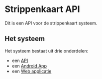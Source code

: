 # Strippenkaart API

Dit is een API voor de strippenkaart systeem.

## Het systeem
Het systeem bestaat uit drie onderdelen: 
* een [API](https://github.com/Develex/strippenkaart_api)
* een [Android App](https://github.com/Develex/strippenkaart_android)
* een [Web applicatie]()

